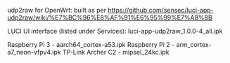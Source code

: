 udp2raw for OpenWrt: built as per https://github.com/sensec/luci-app-udp2raw/wiki/%E7%BC%96%E8%AF%91%E6%95%99%E7%A8%8B

LUCI UI interface (listed under Services): luci-app-udp2raw_1.0.0-4_all.ipk

Raspberry Pi 3 - aarch64_cortex-a53.ipk
Raspberry Pi 2 - arm_cortex-a7_neon-vfpv4.ipk
TP-Link Archer C2 - mipsel_24kc.ipk

